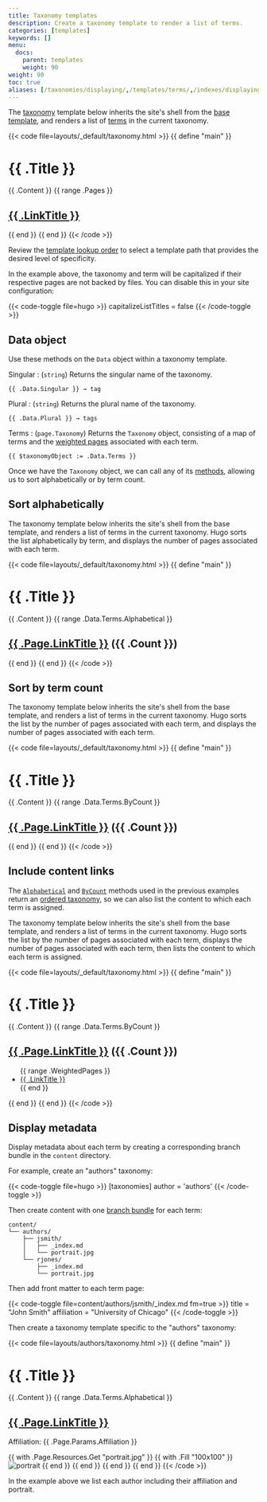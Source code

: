 ```yaml
---
title: Taxonomy templates
description: Create a taxonomy template to render a list of terms.
categories: [templates]
keywords: []
menu:
  docs:
    parent: templates
    weight: 90
weight: 90
toc: true
aliases: [/taxonomies/displaying/,/templates/terms/,/indexes/displaying/,/taxonomies/templates/,/indexes/ordering/, /templates/taxonomies/, /templates/taxonomy-templates/]
---
```


The [taxonomy](g) template below inherits the site's shell from the [base template], and renders a list of [terms](g) in the current taxonomy.

[base template]: /templates/types/

{{< code file=layouts/_default/taxonomy.html >}}
{{ define "main" }}
  <h1>{{ .Title }}</h1>
  {{ .Content }}
  {{ range .Pages }}
    <h2><a href="{{ .RelPermalink }}">{{ .LinkTitle }}</a></h2>
  {{ end }}
{{ end }}
{{< /code >}}

Review the [template lookup order] to select a template path that provides the desired level of specificity.

[template lookup order]: /templates/lookup-order/#taxonomy-templates

In the example above, the taxonomy and term will be capitalized if their respective pages are not backed by files. You can disable this in your site configuration:

{{< code-toggle file=hugo >}}
capitalizeListTitles = false
{{< /code-toggle >}}

## Data object

Use these methods on the `Data` object within a taxonomy template.

Singular
: (`string`) Returns the singular name of the taxonomy.

```go-html-template
{{ .Data.Singular }} → tag
```

Plural
: (`string`) Returns the plural name of the taxonomy.

```go-html-template
{{ .Data.Plural }} → tags
```

Terms
: (`page.Taxonomy`) Returns the `Taxonomy` object, consisting of a map of terms and the [weighted pages](g) associated with each term.

```go-html-template
{{ $taxonomyObject := .Data.Terms }} 
```

Once we have the `Taxonomy` object, we can call any of its [methods], allowing us to sort alphabetically or by term count.

[methods]: /methods/taxonomy/

## Sort alphabetically

The taxonomy template below inherits the site's shell from the base template, and renders a list of terms in the current taxonomy. Hugo sorts the list alphabetically by term, and displays the number of pages associated with each term.

{{< code file=layouts/_default/taxonomy.html >}}
{{ define "main" }}
  <h1>{{ .Title }}</h1>
  {{ .Content }}
  {{ range .Data.Terms.Alphabetical }}
    <h2><a href="{{ .Page.RelPermalink }}">{{ .Page.LinkTitle }}</a> ({{ .Count }})</h2>
  {{ end }}
{{ end }}
{{< /code >}}

## Sort by term count

The taxonomy template below inherits the site's shell from the base template, and renders a list of terms in the current taxonomy. Hugo sorts the list by the number of pages associated with each term, and displays the number of pages associated with each term.

{{< code file=layouts/_default/taxonomy.html >}}
{{ define "main" }}
  <h1>{{ .Title }}</h1>
  {{ .Content }}
  {{ range .Data.Terms.ByCount }}
    <h2><a href="{{ .Page.RelPermalink }}">{{ .Page.LinkTitle }}</a> ({{ .Count }})</h2>
  {{ end }}
{{ end }}
{{< /code >}}

## Include content links

The [`Alphabetical`] and [`ByCount`] methods used in the previous examples return an [ordered taxonomy](g), so we can also list the content to which each term is assigned.

[`Alphabetical`]: /methods/taxonomy/alphabetical/
[`ByCount`]: /methods/taxonomy/bycount/

The taxonomy template below inherits the site's shell from the base template, and renders a list of terms in the current taxonomy. Hugo sorts the list by the number of pages associated with each term, displays the number of pages associated with each term, then lists the content to which each term is assigned.

{{< code file=layouts/_default/taxonomy.html >}}
{{ define "main" }}
  <h1>{{ .Title }}</h1>
  {{ .Content }}
  {{ range .Data.Terms.ByCount }}
    <h2><a href="{{ .Page.RelPermalink }}">{{ .Page.LinkTitle }}</a> ({{ .Count }})</h2>
    <ul>
      {{ range .WeightedPages }}
        <li><a href="{{ .RelPermalink }}">{{ .LinkTitle }}</a></li>
      {{ end }}
    </ul>
  {{ end }}
{{ end }}
{{< /code >}}

## Display metadata

Display metadata about each term by creating a corresponding branch bundle in the `content` directory.

For example, create an "authors" taxonomy:

{{< code-toggle file=hugo >}}
[taxonomies]
author = 'authors'
{{< /code-toggle >}}

Then create content with one [branch bundle](g) for each term:

```text
content/
└── authors/
    ├── jsmith/
    │   ├── _index.md
    │   └── portrait.jpg
    └── rjones/
        ├── _index.md
        └── portrait.jpg
```

Then add front matter to each term page:

{{< code-toggle file=content/authors/jsmith/_index.md fm=true >}}
title = "John Smith"
affiliation = "University of Chicago"
{{< /code-toggle >}}

Then create a taxonomy template specific to the "authors" taxonomy:

{{< code file=layouts/authors/taxonomy.html >}}
{{ define "main" }}
  <h1>{{ .Title }}</h1>
  {{ .Content }}
  {{ range .Data.Terms.Alphabetical }}
    <h2><a href="{{ .Page.RelPermalink }}">{{ .Page.LinkTitle }}</a></h2>
    <p>Affiliation: {{ .Page.Params.Affiliation }}</p>
    {{ with .Page.Resources.Get "portrait.jpg" }}
      {{ with .Fill "100x100" }}
        <img src="{{ .RelPermalink }}" width="{{ .Width }}" height="{{ .Height }}" alt="portrait">
      {{ end }}
    {{ end }}
  {{ end }}
{{ end }}
{{< /code >}}

In the example above we list each author including their affiliation and portrait.
